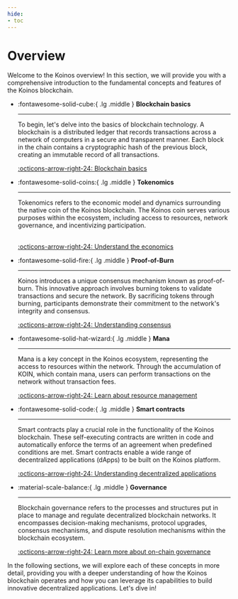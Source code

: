 ```yaml
---
hide:
- toc
---
```


# Overview
Welcome to the Koinos overview! In this section, we will provide you with a comprehensive introduction to the fundamental concepts and features of the Koinos blockchain.

<div class="grid cards" markdown>

-   :fontawesome-solid-cube:{ .lg .middle } __Blockchain basics__

    ---

    To begin, let's delve into the basics of blockchain technology. A blockchain is a distributed ledger that records transactions across a network of computers in a secure and transparent manner. Each block in the chain contains a cryptographic hash of the previous block, creating an immutable record of all transactions.

    [:octicons-arrow-right-24: Blockchain basics](blockchain-basics.md)

-  :fontawesome-solid-coins:{ .lg .middle } __Tokenomics__

    ---

    Tokenomics refers to the economic model and dynamics surrounding the native coin of the Koinos blockchain. The Koinos coin serves various purposes within the ecosystem, including access to resources, network governance, and incentivizing participation.
    <br/><br/>

    [:octicons-arrow-right-24: Understand the economics](tokenomics.md)

-   :fontawesome-solid-fire:{ .lg .middle } __Proof-of-Burn__

    ---

    Koinos introduces a unique consensus mechanism known as proof-of-burn. This innovative approach involves burning tokens to validate transactions and secure the network. By sacrificing tokens through burning, participants demonstrate their commitment to the network's integrity and consensus.

    [:octicons-arrow-right-24: Understanding consensus](proof-of-burn.md)

-   :fontawesome-solid-hat-wizard:{ .lg .middle } __Mana__

    ---

    Mana is a key concept in the Koinos ecosystem, representing the access to resources within the network. Through the accumulation of KOIN, which contain mana, users can perform transactions on the network without transaction fees.

    [:octicons-arrow-right-24: Learn about resource management](mana.md)

-   :fontawesome-solid-code:{ .lg .middle } __Smart contracts__

    ---

    Smart contracts play a crucial role in the functionality of the Koinos blockchain. These self-executing contracts are written in code and automatically enforce the terms of an agreement when predefined conditions are met. Smart contracts enable a wide range of decentralized applications (dApps) to be built on the Koinos platform.

    [:octicons-arrow-right-24: Understanding decentralized applications](smart-contracts.md)

-   :material-scale-balance:{ .lg .middle } __Governance__

    ---

    Blockchain governance refers to the processes and structures put in place to manage and regulate decentralized blockchain networks. It encompasses decision-making mechanisms, protocol upgrades, consensus mechanisms, and dispute resolution mechanisms within the blockchain ecosystem.

    [:octicons-arrow-right-24: Learn more about on-chain governance](governance.md)
</div>

In the following sections, we will explore each of these concepts in more detail, providing you with a deeper understanding of how the Koinos blockchain operates and how you can leverage its capabilities to build innovative decentralized applications. Let's dive in!
